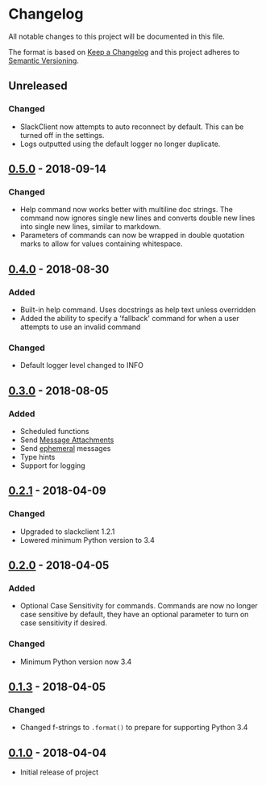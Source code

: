 # Changelog
All notable changes to this project will be documented in this file.

The format is based on [Keep a Changelog](http://keepachangelog.com/en/1.0.0/)
and this project adheres to [Semantic Versioning](http://semver.org/spec/v2.0.0.html).

## Unreleased
### Changed
 - SlackClient now attempts to auto reconnect by default. This can be turned off in the settings.
 - Logs outputted using the default logger no longer duplicate.

## [0.5.0](https://github.com/sedders123/phial/releases/tag/0.5.0) - 2018-09-14
### Changed
 - Help command now works better with multiline doc strings. The command now ignores single new lines and converts double new lines into single new lines, similar to markdown.
 - Parameters of commands can now be wrapped in double quotation marks to allow for values containing whitespace.

## [0.4.0](https://github.com/sedders123/phial/releases/tag/0.4.0) - 2018-08-30
### Added
 - Built-in help command. Uses docstrings as help text unless overridden
 - Added the ability to specify a 'fallback' command for when a user attempts to use an invalid command
### Changed
 - Default logger level changed to INFO

## [0.3.0](https://github.com/sedders123/phial/releases/tag/0.3.0) - 2018-08-05
### Added
 - Scheduled functions
 - Send [Message Attachments](https://api.slack.com/docs/message-attachments)
 - Send [ephemeral](https://api.slack.com/methods/chat.postEphemeral) messages
 - Type hints
 - Support for logging

## [0.2.1](https://github.com/sedders123/phial/releases/tag/0.2.0) - 2018-04-09
### Changed
- Upgraded to slackclient 1.2.1
- Lowered minimum Python version to 3.4

## [0.2.0](https://github.com/sedders123/phial/releases/tag/0.2.0) - 2018-04-05
### Added
- Optional Case Sensitivity for commands. Commands are now no longer case sensitive by default, they have an optional parameter to turn on case sensitivity if desired.
### Changed
- Minimum Python version now 3.4

## [0.1.3](https://github.com/sedders123/phial/releases/tag/0.1.3) - 2018-04-05
### Changed
- Changed f-strings to `.format()` to prepare for supporting Python 3.4


## [0.1.0](https://github.com/sedders123/phial/releases/tag/0.1.0) - 2018-04-04
- Initial release of project
